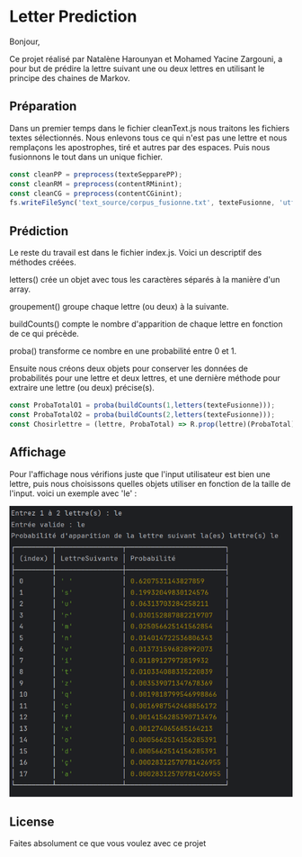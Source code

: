 # Letter Prediction

Bonjour,

Ce projet réalisé par Natalène Harounyan et Mohamed Yacine Zargouni, a pour but de prédire la lettre suivant une ou deux lettres en utilisant le principe des chaines de Markov.

## Préparation

Dans un premier temps dans le fichier cleanText.js nous traitons les fichiers textes sélectionnés. Nous enlevons tous ce qui n'est pas une lettre et nous remplaçons les apostrophes, tiré et autres par des espaces. Puis nous fusionnons le tout dans un unique fichier.

```javascript
const cleanPP = preprocess(texteSepparePP);
const cleanRM = preprocess(contentRMinint);
const cleanCG = preprocess(contentCGinint);
fs.writeFileSync('text_source/corpus_fusionne.txt', texteFusionne, 'utf8');
```

## Prédiction
Le reste du travail est dans le fichier index.js. Voici un descriptif des méthodes créées.

letters() crée un objet avec tous les caractères séparés à la manière d'un array.

groupement() groupe chaque lettre (ou deux) à la suivante.

buildCounts() compte le nombre d'apparition de chaque lettre en fonction de ce qui précède.

proba() transforme ce nombre en une probabilité entre 0 et 1.

Ensuite nous créons deux objets pour conserver les données de probabilités pour une lettre et deux lettres, et une dernière méthode pour extraire une lettre (ou deux) précise(s).
```javascript
const ProbaTotalO1 = proba(buildCounts(1,letters(texteFusionne)));
const ProbaTotalO2 = proba(buildCounts(2,letters(texteFusionne)));
const Chosirlettre = (lettre, ProbaTotal) => R.prop(lettre)(ProbaTotal);
```
## Affichage

Pour l'affichage nous vérifions juste que l'input utilisateur est bien une lettre, puis nous choisissons quelles objets utiliser en fonction de la taille de l'input. voici un exemple avec 'le' :


![image alt](https://github.com/MYzargouni/Letter-Prediction/blob/main/exemple%20avec%20'le'.png?raw=true)
## License

Faites absolument ce que vous voulez avec ce projet
